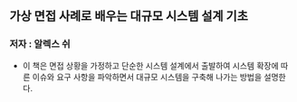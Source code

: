 ## 가상 면접 사례로 배우는 대규모 시스템 설계 기초
### 저자 : 알렉스 쉬
- 이 책은 면접 상황을 가정하고 단순한 시스템 설계에서 출발하여 시스템 확장에 따른 이슈와 요구 사항을 파악하면서 대규모 시스템을 구축해 나가는 방법을 설명한다.

